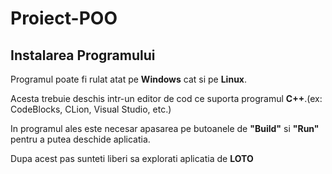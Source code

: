 # Proiect-POO
## Instalarea Programului

Programul poate fi rulat atat pe **Windows** cat si pe **Linux**.

Acesta trebuie deschis intr-un editor de cod ce suporta programul **C++**.(ex: CodeBlocks, CLion, Visual Studio, etc.)

In programul ales este necesar apasarea pe butoanele de **"Build"** si **"Run"** pentru a putea deschide aplicatia.

Dupa acest pas sunteti liberi sa explorati aplicatia de **LOTO**